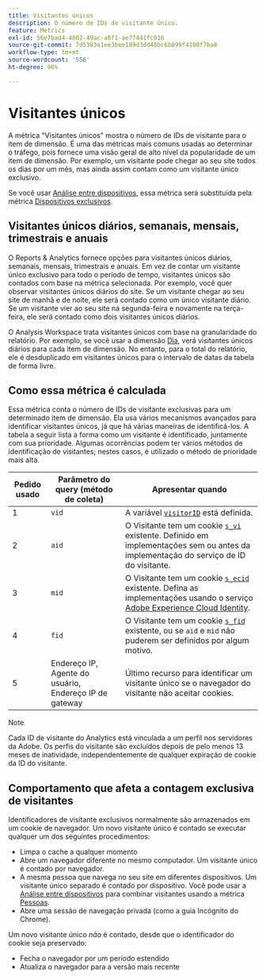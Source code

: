 ```yaml
---
title: Visitantes únicos
description: O número de IDs de visitante único.
feature: Metrics
exl-id: 56e7bad4-4802-49ac-a0f1-ae77441fc016
source-git-commit: 7d5383e1ee3bee189d3dd48bc6b899f4108f7ba8
workflow-type: tm+mt
source-wordcount: '556'
ht-degree: 96%

---
```


# Visitantes únicos

A métrica &quot;Visitantes únicos&quot; mostra o número de IDs de visitante para o item de dimensão. É uma das métricas mais comuns usadas ao determinar o tráfego, pois fornece uma visão geral de alto nível da popularidade de um item de dimensão. Por exemplo, um visitante pode chegar ao seu site todos os dias por um mês, mas ainda assim contam como um visitante único exclusivo.

Se você usar [Análise entre dispositivos](../cda/overview.md), essa métrica será substituída pela métrica [Dispositivos exclusivos](unique-devices.md).

## Visitantes únicos diários, semanais, mensais, trimestrais e anuais

O Reports &amp; Analytics fornece opções para visitantes únicos diários, semanais, mensais, trimestrais e anuais. Em vez de contar um visitante único exclusivo para todo o período de tempo, visitantes únicos são contados com base na métrica selecionada. Por exemplo, você quer observar visitantes únicos diários do site. Se um visitante chegar ao seu site de manhã e de noite, ele será contado como um único visitante diário. Se um visitante vier ao seu site na segunda-feira e novamente na terça-feira, ele será contado como dois visitantes únicos diários.

O Analysis Workspace trata visitantes únicos com base na granularidade do relatório. Por exemplo, se você usar a dimensão [Dia](../dimensions/day.md), verá visitantes únicos diários para cada item de dimensão. No entanto, para o total do relatório, ele é desduplicado em visitantes únicos para o intervalo de datas da tabela de forma livre.

## Como essa métrica é calculada

Essa métrica conta o número de IDs de visitante exclusivas para um determinado item de dimensão. Ela usa vários mecanismos avançados para identificar visitantes únicos, já que há várias maneiras de identificá-los. A tabela a seguir lista a forma como um visitante é identificado, juntamente com sua prioridade. Algumas ocorrências podem ter vários métodos de identificação de visitantes; nestes casos, é utilizado o método de prioridade mais alta.

| Pedido usado | Parâmetro do query (método de coleta) | Apresentar quando |
| --- | --- | --- |
| 1 | `vid` | A variável [`visitorID`](/help/implement/vars/config-vars/visitorid.md) está definida. |
| 2 | `aid` | O Visitante tem um cookie [`s_vi`](https://experienceleague.adobe.com/docs/core-services/interface/ec-cookies/cookies-analytics.html?lang=pt-BR) existente. Definido em implementações sem ou antes da implementação do serviço de ID do visitante. |
| 3 | `mid` | O Visitante tem um cookie [`s_ecid`](https://experienceleague.adobe.com/docs/core-services/interface/ec-cookies/cookies-analytics.html?lang=pt-BR) existente. Defina as implementações usando o serviço [Adobe Experience Cloud Identity](https://experienceleague.adobe.com/docs/id-service/using/home.html?lang=pt-BR). |
| 4 | `fid` | O Visitante tem um cookie [`s_fid`](https://experienceleague.adobe.com/docs/core-services/interface/ec-cookies/cookies-analytics.html?lang=pt-BR) existente, ou se `aid` e `mid` não puderem ser definidos por algum motivo. |
| 5 | Endereço IP, Agente do usuário, Endereço IP de gateway | Último recurso para identificar um visitante único se o navegador do visitante não aceitar cookies. |

>[!NOTE]
>
>Cada ID de visitante do Analytics está vinculada a um perfil nos servidores da Adobe. Os perfis do visitante são excluídos depois de pelo menos 13 meses de inatividade, independentemente de qualquer expiração de cookie da ID do visitante.

## Comportamento que afeta a contagem exclusiva de visitantes

Identificadores de visitante exclusivos normalmente são armazenados em um cookie de navegador. Um novo visitante único é contado se executar qualquer um dos seguintes procedimentos:

* Limpa o cache a qualquer momento
* Abre um navegador diferente no mesmo computador. Um visitante único é contado por navegador.
* A mesma pessoa que navega no seu site em diferentes dispositivos. Um visitante único separado é contado por dispositivo. Você pode usar a [Análise entre dispositivos](../cda/overview.md) para combinar visitantes usando a métrica [Pessoas](people.md).
* Abre uma sessão de navegação privada (como a guia Incógnito do Chrome).

Um novo visitante único *não* é contado, desde que o identificador do cookie seja preservado:

* Fecha o navegador por um período estendido
* Atualiza o navegador para a versão mais recente
